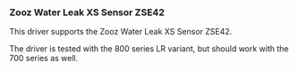 ### Zooz Water Leak XS Sensor ZSE42

This driver supports the Zooz Water Leak XS Sensor ZSE42.

The driver is tested with the 800 series LR variant, but should work with the 700 series as well.
